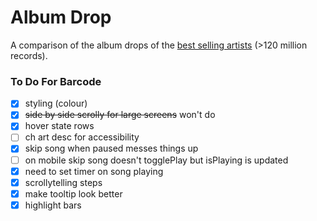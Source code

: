 # Album Drop

A comparison of the album drops of the [best selling artists](https://en.wikipedia.org/wiki/List_of_best-selling_music_artists) (>120 million records).

### To Do For Barcode

- [x] styling (colour)
- [x] ~~side by side scrolly for large screens~~ won't do
- [x] hover state rows
- [ ] ch art desc for accessibility
- [x] skip song when paused messes things up
- [ ] on mobile skip song doesn't togglePlay but isPlaying is updated
- [x] need to set timer on song playing
- [x] scrollytelling steps
- [x] make tooltip look better
- [x] highlight bars
